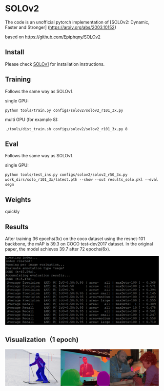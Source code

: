 # SOLOv2
The code is an unofficial pytorch implementation of [SOLOv2: Dynamic, Faster and Stronger]
(https://arxiv.org/abs/2003.10152)

based on https://github.com/Epiphqny/SOLOv2

## Install
Please check [SOLOv1](https://github.com/WXinlong/SOLO/blob/master/docs/INSTALL.md) for installation instructions.

## Training
Follows the same way as SOLOv1.

single GPU: 
```
python tools/train.py configs/solov2/solov2_r101_3x.py
```
multi GPU (for example 8): 
```
./tools/dist_train.sh configs/solov2/solov2_r101_3x.py 8
```

## Eval
Follows the same way as SOLOv1.

single GPU: 
```
python tools/test_ins.py configs/solov2/solov2_r50_3x.py work_dirs/solo_r101_3x/latest.pth --show --out results_solo.pkl --eval segm
```

## Weights
quickly
## Results
After training 36 epochs(3x) on the coco dataset using the resnet-101 backbone, the mAP is 39.3 on COCO test-dev2017 dataset. In the original paper, the model achieves 39.7 after 72 epochs(6x).

<img src="22epoch.png">

## Visualization（1 epoch)

<img src="solov2.png" width="2000">
